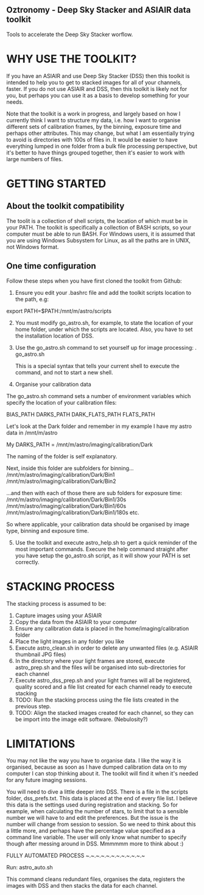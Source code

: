Oztronomy - Deep Sky Stacker and ASIAIR data toolkit
----------------------------------------------------

Tools to accelerate the Deep Sky Stacker worflow.

# WHY USE THE TOOLKIT?

If you have an ASIAIR and use Deep Sky Stacker (DSS) then this toolkit is intended to help you to get to stacked images for all of your channels, faster.
If you do not use ASIAIR and DSS, then this toolkit is likely not for you, but perhaps you can use it as a basis to develop something for your needs.

Note that the toolkit is a work in progress, and largely based on how I currently think I want to structure my data, i.e. how I want to organise different sets of calibration frames, by the binning, exposure time and perhaps other attributes. This may change, but what I am essentially trying to avoid is directories with 100s of files in. It would be easier to have everything lumped in one folder from a bulk file processing perspective, but it's better to have things grouped together, then it's easier to work with large numbers of files.  

# GETTING STARTED

## About the toolkit compatibility
The toolit is a collection of shell scripts, the location of which must be in your PATH. 
The toolkit is specifically a collection of BASH scripts, so your computer must be able to run BASH.
For Windows users, it is assumed that you are using Windows Subsystem for Linux, as all the paths are in UNIX, not Windows format.

## One time configuration

Follow these steps when you have first cloned the toolkit from Github:

1. Ensure you edit your .bashrc file and add the toolkit scripts location to the path, e.g:

export PATH=$PATH:/mnt/m/astro/scripts

2. You must modify go_astro.sh, for example, to state the location of your home folder, under which the scripts are located. Also, you have to set the installation location of DSS.
   
3. Use the go_astro.sh command to set yourself up for image processing:
    . go_astro.sh

    This is a special syntax that tells your current shell to execute the command, and not to start a new shell.

4. Organise your calibration data

The go_astro.sh command sets a number of environment variables which specify the location of your calibration files:

BIAS_PATH
DARKS_PATH
DARK_FLATS_PATH
FLATS_PATH

Let's look at the Dark folder and remember in my example I have my astro data in /mnt/m/astro

My DARKS_PATH = /mnt/m/astro/imaging/calibration/Dark

The naming of the folder is self explanatory.

Next, inside this folder are subfolders for binning... 
/mnt/m/astro/imaging/calibration/Dark/Bin1
/mnt/m/astro/imaging/calibration/Dark/Bin2

...and then with each of those there are sub folders for exposure time:
/mnt/m/astro/imaging/calibration/Dark/Bin1/30s
/mnt/m/astro/imaging/calibration/Dark/Bin1/60s
/mnt/m/astro/imaging/calibration/Dark/Bin1/180s
etc.

So where applicable, your calibration data should be organised by image type, binning and exposure time.

5. Use the toolkit and execute astro_help.sh to gert a quick reminder of the most important commands. Execure the help command straight after you have setup the go_astro.sh script, as it will show your PATH is set correctly.

# STACKING PROCESS

The stacking process is assumed to be:

1. Capture images using your ASIAIR
2. Copy the data from the ASIAIR to your computer
3. Ensure any calibration data is placed in the home/imaging/calibration folder
4. Place the light images in any folder you like
5. Execute astro_clean.sh in order to delete any unwanted files (e.g. ASIAIR thumbnail JPG files)
6. In the directory where your light frames are stored, execute astro_prep.sh and the files will be organised into sub-directories for each channel
7. Execute astro_dss_prep.sh and your light frames will all be registered, quality scored and a file list created for each channel ready to execute stacking
8. TODO: Run the stacking process using the file lists created in the previous step.
9. TODO: Align the stacked images created for each channel, so they can be import into the image edit software. (Nebulosity?)

# LIMITATIONS

You may not like the way you have to organise data. I like the way it is organised, because as soon as I have dumped calibration data on to my computer I can stop thinking about it. The toolkit will find it when it's needed for any future imaging sessions.

You will need to dive a little deeper into DSS. There is a file in the scripts folder, dss_prefs.txt. This data is placed at the end of every file list. I believe this  data is the settings used during registration and stacking. So for example, when calculating the number of stars, to limit that to a sensible number we will have to and edit the preferences. But the issue is the number will change from session to session. So we need to think about this a little more, and perhaps have the percentage value specified as a command line variable. The user will only know what number to specify though after messing around in DSS. Mmmmmm more to think about :)  


FULLY AUTOMATED PROCESS
~.~.~.~.~.~.~.~.~.~.~.~

Run: astro_auto.sh

This command cleans redundant files, organises the data, registers the images with DSS and then stacks the data for each channel.